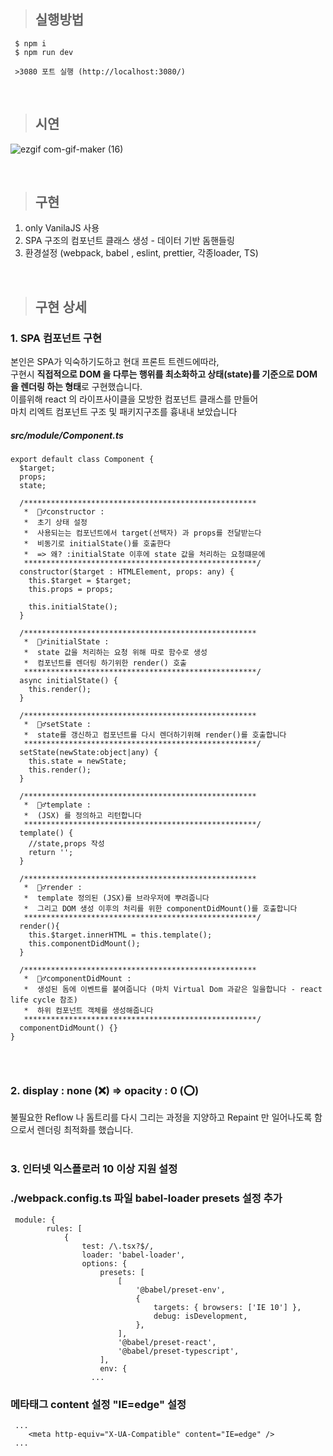 > ## 실행방법
```
 $ npm i
 $ npm run dev 
 
 >3080 포트 실행 (http://localhost:3080/)
```
<br/>


> ## 시연
![ezgif com-gif-maker (16)](https://user-images.githubusercontent.com/46067837/197951572-543a574a-ba39-4094-abcc-4c731bd13e9f.gif)

<br/>

> ## 구현
1. only VanilaJS 사용 
2. SPA 구조의 컴포넌트 클래스 생성 - 데이터 기반 돔핸들링 
3. 환경설정 (webpack, babel , eslint, prettier, 각종loader, TS)


<br/>

> ## 구현 상세
### 1. SPA 컴포넌트 구현
본인은 SPA가 익숙하기도하고 현대 프론트 트렌드에따라, \
구현시 **직접적으로 DOM 을 다루는 행위를 최소화하고 상태(state)를 기준으로 DOM을 렌더링 하는 형태**로 구현했습니다.\
이를위해 react 의 라이프사이클을 모방한 컴포넌트 클래스를 만들어 \
마치 리엑트 컴포넌트 구조 및 패키지구조를 흉내내 보았습니다

##### src/module/Component.ts
```
export default class Component {
  $target;
  props;
  state;

  /****************************************************
   *  💁‍♂️constructor :
   *  초기 상태 설정
   *  사용되는는 컴포넌트에서 target(선택자) 과 props를 전달받는다
   *  비동기로 initialState()를 호출한다
   *  => 왜? :initialState 이후에 state 값을 처리하는 요청떄문에
   ****************************************************/
  constructor($target : HTMLElement, props: any) {
    this.$target = $target;
    this.props = props;

    this.initialState();
  }

  /****************************************************
   *  💁‍♂initialState :
   *  state 값을 처리하는 요청 위해 따로 함수로 생성
   *  컴포넌트를 렌더링 하기위한 render() 호출
   ****************************************************/
  async initialState() {
    this.render();
  }

  /****************************************************
   *  💁‍♂setState :
   *  state를 갱신하고 컴포넌트를 다시 렌더하기위해 render()를 호출합니다
   ****************************************************/
  setState(newState:object|any) {
    this.state = newState;
    this.render();
  }

  /****************************************************
   *  💁‍♂template :
   *  (JSX) 를 정의하고 리턴합니다
   ****************************************************/
  template() {
    //state,props 작성
    return '';
  }

  /****************************************************
   *  💁‍♂render :
   *  template 정의된 (JSX)를 브라우저에 뿌려줍니다
   *  그리고 DOM 생성 이후의 처리를 위한 componentDidMount()를 호출합니다
   ****************************************************/
  render(){
    this.$target.innerHTML = this.template();
    this.componentDidMount();
  }

  /****************************************************
   *  💁‍♂componentDidMount :
   *  생성된 돔에 이벤트를 붙여줍니다 (마치 Virtual Dom 과같은 일을합니다 - react life cycle 참조)
   *  하위 컴포넌트 객체를 생성해줍니다 
   ****************************************************/
  componentDidMount() {}
}


```
<br/>

### 2. display : none (❌) => opacity : 0 (⭕) 
불필요한 Reflow 나 돔트리를 다시 그리는 과정을 지양하고 Repaint 만 일어나도록 함으로서 렌더링 최적화를 했습니다. 
<br/>
<br/>

### 3. 인터넷 익스플로러 10 이상 지원 설정 
### ./webpack.config.ts 파일 babel-loader presets 설정 추가 
```
 module: {
        rules: [
            {
                test: /\.tsx?$/,
                loader: 'babel-loader',
                options: {
                    presets: [
                        [
                            '@babel/preset-env',
                            {
                                targets: { browsers: ['IE 10'] },
                                debug: isDevelopment,
                            },
                        ],
                        '@babel/preset-react',
                        '@babel/preset-typescript',
                    ],
                    env: {
                  ...
```

### 메타태그 content 설정 "IE=edge" 설정
```
 ... 
    <meta http-equiv="X-UA-Compatible" content="IE=edge" />
 ...
```
